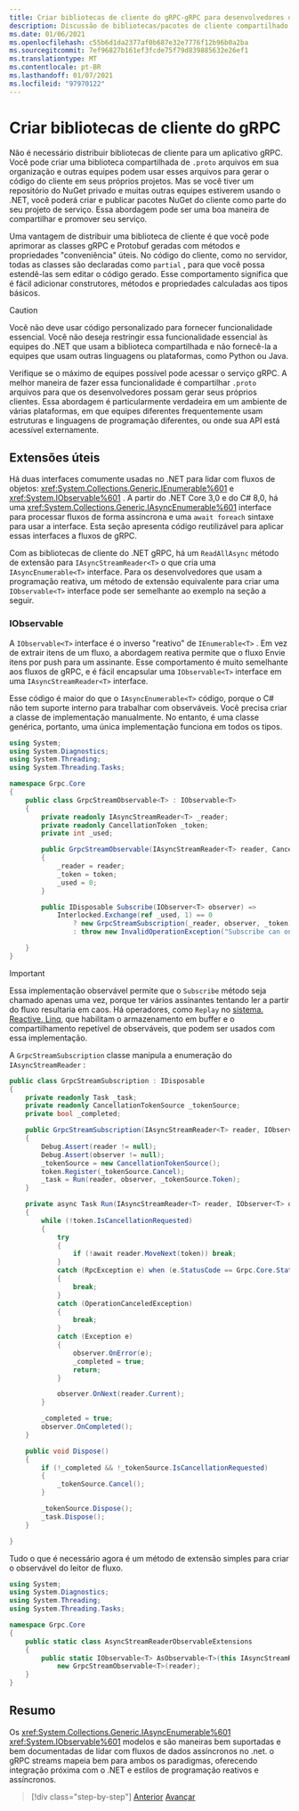 ```yaml
---
title: Criar bibliotecas de cliente do gRPC-gRPC para desenvolvedores do WCF
description: Discussão de bibliotecas/pacotes de cliente compartilhado para serviços gRPCs.
ms.date: 01/06/2021
ms.openlocfilehash: c55b6d1da2377af0b687e32e7776f12b96b0a2ba
ms.sourcegitcommit: 7ef96827b161ef3fcde75f79d839885632e26ef1
ms.translationtype: MT
ms.contentlocale: pt-BR
ms.lasthandoff: 01/07/2021
ms.locfileid: "97970122"
---
```

# <a name="create-grpc-client-libraries"></a>Criar bibliotecas de cliente do gRPC

Não é necessário distribuir bibliotecas de cliente para um aplicativo gRPC. Você pode criar uma biblioteca compartilhada de `.proto` arquivos em sua organização e outras equipes podem usar esses arquivos para gerar o código do cliente em seus próprios projetos. Mas se você tiver um repositório do NuGet privado e muitas outras equipes estiverem usando o .NET, você poderá criar e publicar pacotes NuGet do cliente como parte do seu projeto de serviço. Essa abordagem pode ser uma boa maneira de compartilhar e promover seu serviço.

Uma vantagem de distribuir uma biblioteca de cliente é que você pode aprimorar as classes gRPC e Protobuf geradas com métodos e propriedades "conveniência" úteis. No código do cliente, como no servidor, todas as classes são declaradas como `partial` , para que você possa estendê-las sem editar o código gerado. Esse comportamento significa que é fácil adicionar construtores, métodos e propriedades calculadas aos tipos básicos.

> [!CAUTION]
> Você não deve usar código personalizado para fornecer funcionalidade essencial. Você não deseja restringir essa funcionalidade essencial às equipes do .NET que usam a biblioteca compartilhada e não fornecê-la a equipes que usam outras linguagens ou plataformas, como Python ou Java.

Verifique se o máximo de equipes possível pode acessar o serviço gRPC. A melhor maneira de fazer essa funcionalidade é compartilhar `.proto` arquivos para que os desenvolvedores possam gerar seus próprios clientes. Essa abordagem é particularmente verdadeira em um ambiente de várias plataformas, em que equipes diferentes frequentemente usam estruturas e linguagens de programação diferentes, ou onde sua API está acessível externamente.

## <a name="useful-extensions"></a>Extensões úteis

Há duas interfaces comumente usadas no .NET para lidar com fluxos de objetos: <xref:System.Collections.Generic.IEnumerable%601> e <xref:System.IObservable%601> . A partir do .NET Core 3,0 e do C# 8,0, há uma <xref:System.Collections.Generic.IAsyncEnumerable%601> interface para processar fluxos de forma assíncrona e uma `await foreach` sintaxe para usar a interface. Esta seção apresenta código reutilizável para aplicar essas interfaces a fluxos de gRPC.

Com as bibliotecas de cliente do .NET gRPC, há um `ReadAllAsync` método de extensão para `IAsyncStreamReader<T>` o que cria uma `IAsyncEnumerable<T>` interface. Para os desenvolvedores que usam a programação reativa, um método de extensão equivalente para criar uma `IObservable<T>` interface pode ser semelhante ao exemplo na seção a seguir.

### <a name="iobservable"></a>IObservable

A `IObservable<T>` interface é o inverso "reativo" de `IEnumerable<T>` . Em vez de extrair itens de um fluxo, a abordagem reativa permite que o fluxo Envie itens por push para um assinante. Esse comportamento é muito semelhante aos fluxos de gRPC, e é fácil encapsular uma `IObservable<T>` interface em uma `IAsyncStreamReader<T>` interface.

Esse código é maior do que o `IAsyncEnumerable<T>` código, porque o C# não tem suporte interno para trabalhar com observáveis. Você precisa criar a classe de implementação manualmente. No entanto, é uma classe genérica, portanto, uma única implementação funciona em todos os tipos.

```csharp
using System;
using System.Diagnostics;
using System.Threading;
using System.Threading.Tasks;

namespace Grpc.Core
{
    public class GrpcStreamObservable<T> : IObservable<T>
    {
        private readonly IAsyncStreamReader<T> _reader;
        private readonly CancellationToken _token;
        private int _used;

        public GrpcStreamObservable(IAsyncStreamReader<T> reader, CancellationToken token = default)
        {
            _reader = reader;
            _token = token;
            _used = 0;
        }

        public IDisposable Subscribe(IObserver<T> observer) =>
            Interlocked.Exchange(ref _used, 1) == 0
                ? new GrpcStreamSubscription(_reader, observer, _token)
                : throw new InvalidOperationException("Subscribe can only be called once.");

    }
}
```

> [!IMPORTANT]
> Essa implementação observável permite que o `Subscribe` método seja chamado apenas uma vez, porque ter vários assinantes tentando ler a partir do fluxo resultaria em caos. Há operadores, como `Replay` no [sistema. Reactive. Linq](https://www.nuget.org/packages/System.Reactive.Linq), que habilitam o armazenamento em buffer e o compartilhamento repetível de observáveis, que podem ser usados com essa implementação.

A `GrpcStreamSubscription` classe manipula a enumeração do `IAsyncStreamReader` :

```csharp
public class GrpcStreamSubscription : IDisposable
{
    private readonly Task _task;
    private readonly CancellationTokenSource _tokenSource;
    private bool _completed;

    public GrpcStreamSubscription(IAsyncStreamReader<T> reader, IObserver<T> observer, CancellationToken token)
    {
        Debug.Assert(reader != null);
        Debug.Assert(observer != null);
        _tokenSource = new CancellationTokenSource();
        token.Register(_tokenSource.Cancel);
        _task = Run(reader, observer, _tokenSource.Token);
    }

    private async Task Run(IAsyncStreamReader<T> reader, IObserver<T> observer, CancellationToken token)
    {
        while (!token.IsCancellationRequested)
        {
            try
            {
                if (!await reader.MoveNext(token)) break;
            }
            catch (RpcException e) when (e.StatusCode == Grpc.Core.StatusCode.NotFound)
            {
                break;
            }
            catch (OperationCanceledException)
            {
                break;
            }
            catch (Exception e)
            {
                observer.OnError(e);
                _completed = true;
                return;
            }

            observer.OnNext(reader.Current);
        }

        _completed = true;
        observer.OnCompleted();
    }

    public void Dispose()
    {
        if (!_completed && !_tokenSource.IsCancellationRequested)
        {
            _tokenSource.Cancel();
        }

        _tokenSource.Dispose();
        _task.Dispose();
    }

}
```

Tudo o que é necessário agora é um método de extensão simples para criar o observável do leitor de fluxo.

```csharp
using System;
using System.Diagnostics;
using System.Threading;
using System.Threading.Tasks;

namespace Grpc.Core
{
    public static class AsyncStreamReaderObservableExtensions
    {
        public static IObservable<T> AsObservable<T>(this IAsyncStreamReader<T> reader) =>
            new GrpcStreamObservable<T>(reader);
    }
}
```

## <a name="summary"></a>Resumo

Os <xref:System.Collections.Generic.IAsyncEnumerable%601> <xref:System.IObservable%601> modelos e são maneiras bem suportadas e bem documentadas de lidar com fluxos de dados assíncronos no .net. o gRPC streams mapeia bem para ambos os paradigmas, oferecendo integração próxima com o .NET e estilos de programação reativos e assíncronos.

>[!div class="step-by-step"]
>[Anterior](streaming-versus-repeated.md) 
> [Avançar](security.md)
